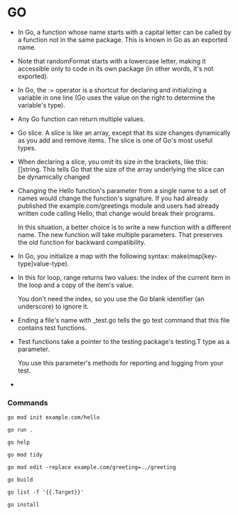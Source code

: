 # GO

- In Go, a function whose name starts with a capital letter can be called by a function not in the same package. This is known in Go as an exported name.

- Note that randomFormat starts with a lowercase letter, making it accessible only to code in its own package (in other words, it's not exported).

- In Go, the := operator is a shortcut for declaring and initializing a variable in one line (Go uses the value on the right to determine the variable's type).

- Any Go function can return multiple values.

- Go slice. A slice is like an array, except that its size changes dynamically as you add and remove items. The slice is one of Go's most useful types.

- When declaring a slice, you omit its size in the brackets, like this: []string. This tells Go that the size of the array underlying the slice can be dynamically changed

- Changing the Hello function's parameter from a single name to a set of names would change the function's signature. If you had already published the example.com/greetings module and users had already written code calling Hello, that change would break their programs.

  In this situation, a better choice is to write a new function with a different name. The new function will take multiple parameters. That preserves the old function for backward compatibility.

- In Go, you initialize a map with the following syntax: make(map[key-type]value-type).

- In this for loop, range returns two values: the index of the current item in the loop and a copy of the item's value.

  You don't need the index, so you use the Go blank identifier (an underscore) to ignore it.

- Ending a file's name with \_test.go tells the go test command that this file contains test functions.

- Test functions take a pointer to the testing package's testing.T type as a parameter.

  You use this parameter's methods for reporting and logging from your test.

-

### Commands

`go mod init example.com/hello`

`go run .`

`go help`

`go mod tidy`

`go mod edit -replace example.com/greeting=../greeting`

`go build`

`go list -f '{{.Target}}'`

`go install`
